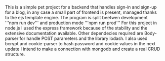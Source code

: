 This is a simple pet project for a backend that handles sign-in and sign-up for a blog, in any case a small part of frontend is present, managed thanks to the ejs template engine.
The program is split beetwen development '''npm run dev''' and production mode  '''npm run prod'''
For this project in node.js I used the express framework because of the stability and the extensive documentation available. 
Other dependecies required are Body-parser for handle POST parameters and the library lodash.
I also used bcrypt and cookie-parser to hash password and cookie values
in the next update I intend to make a connection with mongodb and create a real CRUD structure. 